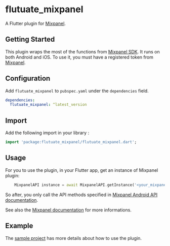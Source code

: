 # flutuate_mixpanel
A Flutter plugin for [Mixpanel](https://www.mixpanel.com).

## Getting Started
This plugin wraps the most of the functions from [Mixpanel SDK](https://developer.mixpanel.com/docs). It runs on both Android and iOS.
To use it, you must have a registered token from [Mixpanel](https://mixpanel.com/login/).

## Configuration
Add `flutuate_mixpanel` to `pubspec.yaml` under the `dependencies` field.

```yaml
dependencies:
  flutuate_mixpanel: ^latest_version
```


## Import
Add the following import in your library :

```dart
import 'package:flutuate_mixpanel/flutuate_mixpanel.dart';
```


## Usage
For you to use the plugin, in your Flutter app, get an instance of Mixpanel plugin:
```dart
    MixpanelAPI instance = await MixpanelAPI.getInstance('<your_mixpanel_token');
```
So after, you only call the API methods specified in [Mixpanel Android API documentation](https://github.com/mixpanel/mixpanel-android).

See also the [Mixpanel documentation](https://developer.mixpanel.com/docs/android) for more informations.

## Example
The [sample project](https://github.com/flutuate/mixpanel/tree/master/example) has more details about how to use the plugin.

